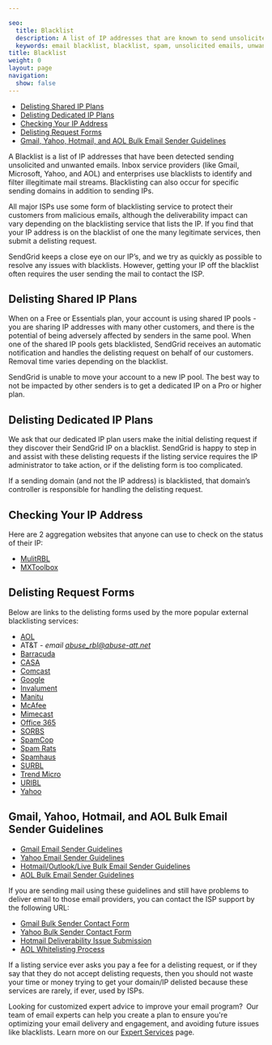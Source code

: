 ```yaml
---

seo:
  title: Blacklist
  description: A list of IP addresses that are known to send unsolicited or unwanted emails
  keywords: email blacklist, blacklist, spam, unsolicited emails, unwanted emails
title: Blacklist
weight: 0
layout: page
navigation:
  show: false
---
```

- [Delisting Shared IP Plans](#delisting-shared-ip-plans)
- [Delisting Dedicated IP Plans](#delisting-dedicated-ip-plans)
- [Checking Your IP Address](#checking-your-ip-address)
- [Delisting Request Forms](#delisting-request-forms)
- [Gmail, Yahoo, Hotmail, and AOL Bulk Email Sender Guidelines](#gmail-yahoo-hotmail-and-aol-bulk-email-sender-guidelines)

A Blacklist is a list of IP addresses that have been detected sending unsolicited and unwanted emails. Inbox service providers (like Gmail, Microsoft, Yahoo, and AOL) and enterprises use blacklists to identify and filter illegitimate mail streams. Blacklisting can also occur for specific sending domains in addition to sending IPs.

All major ISPs use some form of blacklisting service to protect their customers from malicious emails, although the deliverability impact can vary depending on the blacklisting service that lists the IP. If you find that your IP address is on the blacklist of one the many legitimate services, then submit a delisting request.

SendGrid keeps a close eye on our IP’s, and we try as quickly as possible to resolve any issues with blacklists. However, getting your IP off the blacklist often requires the user sending the mail to contact the ISP.

## 	Delisting Shared IP Plans
 	
When on a Free or Essentials plan, your account is using shared IP pools - you are sharing IP addresses with many other customers, and there is the potential of being adversely affected by senders in the same pool.
When one of the shared IP pools gets blacklisted, SendGrid receives an automatic notification and handles the delisting request on behalf of our customers. Removal time varies depending on the blacklist.

<call-out>

SendGrid is unable to move your account to a new IP pool. The best way to not be impacted by other senders is to get a dedicated IP on a Pro or higher plan.

</call-out>

## 	Delisting Dedicated IP Plans
 	
We ask that our dedicated IP plan users make the initial delisting request if they discover their
SendGrid IP on a blacklist. SendGrid is happy to step in and assist with these delisting requests if the listing service requires the IP administrator to take action, or if the delisting form is too complicated.

<call-out>

If a sending domain (and not the IP address) is blacklisted, that domain’s controller is responsible for handling the delisting request.

</call-out>

## 	Checking Your IP Address

Here are 2 aggregation websites that anyone can use to check on the status of their IP:
- [MulitRBL](http://multirbl.valli.org/)
- [MXToolbox](http://www.mxtoolbox.com/blacklists.aspx)

## 	Delisting Request Forms
 	
Below are links to the delisting forms used by the more popular external blacklisting services:
- [AOL](https://postmaster.aol.com/sa-ticket)
- AT&T - *email abuse_rbl@abuse-att.net*
- [Barracuda](http://www.barracudacentral.org/rbl/removal-request)
- [CASA](http://www.anti-spam.org.cn/?Locale=en_US)
- [Comcast](http://postmaster.comcast.net/block-removal-request.html)
- [Google](https://support.google.com/mail/contact/msgdelivery)
- [Invalument](http://www.invaluement.com/removal/)
- [Manitu](http://www.dnsbl.manitu.net/index.php?language=en)
- [McAfee](https://www.mcafee.com/enterprise/en-us/threat-center/threat-feedback.html)
- [Mimecast](http://www.mimecast.com/senderfeedback)
- [Office 365](https://sender.office.com/)
- [SORBS](http://www.sorbs.net/)
- [SpamCop](https://www.spamcop.net/bl.shtml)
- [Spam Rats](http://www.spamrats.com/removal.php)
- [Spamhaus](https://www.spamhaus.org/lookup/)
- [SURBL](http://www.surbl.org/surbl-analysis)
- [Trend Micro](https://www.ers.trendmicro.com/)
- [URIBL](https://admin.uribl.com/)
- [Yahoo](http://help.yahoo.com/l/us/yahoo/mail/postmaster/bulkv2.html)

## 	Gmail, Yahoo, Hotmail, and AOL Bulk Email Sender Guidelines
 	
- [Gmail Email Sender Guidelines](https://support.google.com/mail/answer/81126)
- [Yahoo Email Sender Guidelines](https://help.yahoo.com/kb/mail-for-desktop/SLN3435.html?impressions=true)
- [Hotmail/Outlook/Live Bulk Email Sender Guidelines](https://mail.live.com/mail/policies.aspx)
- [AOL Bulk Email Sender Guidelines](https://postmaster.aol.com/best-practices)

If you are sending mail using these guidelines and still have problems to deliver email to those email providers, you can contact the ISP support by the following URL:

- [Gmail Bulk Sender Contact Form](https://support.google.com/mail/contact/bulk_send_new?visit_id=1-636427436775630765-3555263264&rd=1)
- [Yahoo Bulk Sender Contact Form](http://help.yahoo.com/l/us/yahoo/mail/postmaster/bulkv2.html)
- [Hotmail Deliverability Issue Submission](https://mail.live.com/mail/services.aspx)
- [AOL Whitelisting Process](https://postmaster.aol.com/whitelist-request)

<call-out type="warning">

If a listing service ever asks you pay a fee for a delisting request, or if they say that they do not accept delisting requests, then you should not waste your time or money trying to get your domain/IP delisted because these services are rarely, if ever, used by ISPs.

</call-out>

<call-out>

Looking for customized expert advice to improve your email program? Our team of email experts can help you create a plan to ensure you're optimizing your email delivery and engagement, and avoiding future issues like blacklists. Learn more on our [Expert Services](https://sendgrid.com/solutions/expert-services/) page.

</call-out>
